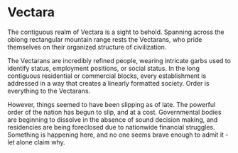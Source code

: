 # Vectara
The contiguous realm of Vectara is a sight to behold. Spanning across the oblong rectangular mountain range rests the Vectarans, who pride themselves on their organized structure of civilization. 

The Vectarans are incredibly refined people, wearing intricate garbs used to identify status, employment positions, or social status. In the long contiguous residential or commercial blocks, every establishment is addressed in a way that creates a linearly formatted society. Order is everything to the Vectarans.

However, things seemed to have been slipping as of late. The powerful order of the nation has begun to slip, and at a cost. Governmental bodies are beginning to dissolve in the absence of sound decision making, and residencies are being foreclosed due to nationwide financial struggles. Something is happening here, and no one seems brave enough to admit it - let alone claim why.